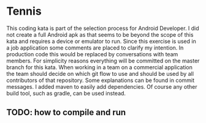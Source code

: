 # Tennis

This coding kata is part of the selection process for Android Developer.
I did not create a full Android apk as that seems to be beyond the scope of this kata and requires a device or emulator to run.
Since this exercise is used in a job application some comments are placed to clarify my intention. 
In production code this would be replaced by conversations with team members.
For simplicity reasons everything will be committed on the master branch for this kata. 
When working in a team on a commercial application the team should decide on which git flow to use 
and should be used by all contributors of that repository.
Some explanations can be found in commit messages.
I added maven to easily add dependencies.
Of course any other build tool, such as gradle, can be used instead.

## TODO: how to compile and run
